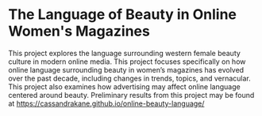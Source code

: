 # The Language of Beauty in Online Women's Magazines

This project explores the language surrounding western female beauty culture in modern online media. This project focuses specifically on how online language surrounding beauty in women’s magazines has evolved over the past decade, including changes in trends, topics, and vernacular. This project also examines how advertising may affect online language centered around beauty. Preliminary results from this project may be found at https://cassandrakane.github.io/online-beauty-language/
